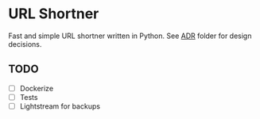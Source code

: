 # URL Shortner

Fast and simple URL shortner written in Python. See [ADR](adr/) folder for design decisions.

## TODO

- [ ] Dockerize
- [ ] Tests
- [ ] Lightstream for backups
